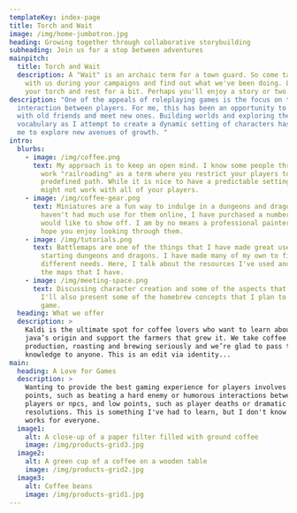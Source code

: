 ```yaml
---
templateKey: index-page
title: Torch and Wait
image: /img/home-jumbotron.jpg
heading: Growing together through collaborative storybuilding
subheading: Join us for a stop between adventures
mainpitch:
  title: Torch and Wait
  description: A "Wait" is an archaic term for a town guard. So come take a break
    with us during your campaigns and find out what we've been doing. Lay aside
    your torch and rest for a bit. Perhaps you'll enjoy a story or two.
description: "One of the appeals of roleplaying games is the focus on the
  interaction between players. For me, this has been an opportunity to engage
  with old friends and meet new ones. Building worlds and exploring the depth of
  vocabulary as I attempt to create a dynamic setting of characters has allowed
  me to explore new avenues of growth. "
intro:
  blurbs:
    - image: /img/coffee.png
      text: My approach is to keep an open mind. I know some people through around the
        work "railroading" as a term where you restrict your players to a
        predefined path. While it is nice to have a predictable setting, that
        might not work with all of your players.
    - image: /img/coffee-gear.png
      text: Miniatures are a fun way to indulge in a dungeons and dragons. While I
        haven't had much use for them online, I have purchased a number that I
        would like to show off. I am by no means a professional painter, but I
        hope you enjoy looking through them.
    - image: /img/tutorials.png
      text: Battlemaps are one of the things that I have made great use of since
        starting dungeons and dragons. I have made many of my own to fill
        different needs. Here, I talk about the resources I've used and some of
        the maps that I have.
    - image: /img/meeting-space.png
      text: Discussing character creation and some of the aspects that I find fun.
        I'll also present some of the homebrew concepts that I plan to use in my
        game.
  heading: What we offer
  description: >
    Kaldi is the ultimate spot for coffee lovers who want to learn about their
    java’s origin and support the farmers that grew it. We take coffee
    production, roasting and brewing seriously and we’re glad to pass that
    knowledge to anyone. This is an edit via identity...
main:
  heading: A Love for Games
  description: >
    Wanting to provide the best gaming experience for players involves high
    points, such as beating a hard enemy or humorous interactions between
    players or npcs, and low points, such as player deaths or dramatic
    resolutions. This is something I've had to learn, but I don't know if it
    works for everyone.
  image1:
    alt: A close-up of a paper filter filled with ground coffee
    image: /img/products-grid3.jpg
  image2:
    alt: A green cup of a coffee on a wooden table
    image: /img/products-grid2.jpg
  image3:
    alt: Coffee beans
    image: /img/products-grid1.jpg
---
```

